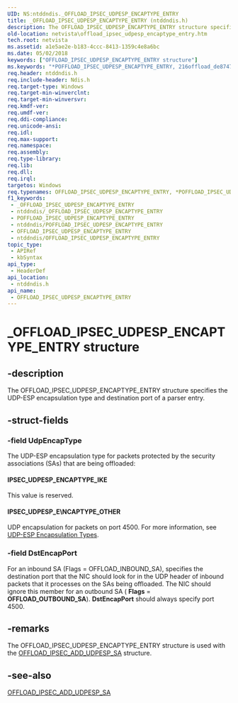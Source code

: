 ```yaml
---
UID: NS:ntddndis._OFFLOAD_IPSEC_UDPESP_ENCAPTYPE_ENTRY
title: _OFFLOAD_IPSEC_UDPESP_ENCAPTYPE_ENTRY (ntddndis.h)
description: The OFFLOAD_IPSEC_UDPESP_ENCAPTYPE_ENTRY structure specifies the UDP-ESP encapsulation type and destination port of a parser entry.
old-location: netvista\offload_ipsec_udpesp_encaptype_entry.htm
tech.root: netvista
ms.assetid: a1e5ae2e-b183-4ccc-8413-1359c4e8a6bc
ms.date: 05/02/2018
keywords: ["OFFLOAD_IPSEC_UDPESP_ENCAPTYPE_ENTRY structure"]
ms.keywords: "*POFFLOAD_IPSEC_UDPESP_ENCAPTYPE_ENTRY, 216offload_de874753-3127-47fb-8768-a5e2bd6eb96d.xml, OFFLOAD_IPSEC_UDPESP_ENCAPTYPE_ENTRY, OFFLOAD_IPSEC_UDPESP_ENCAPTYPE_ENTRY structure [Network Drivers Starting with Windows Vista], POFFLOAD_IPSEC_UDPESP_ENCAPTYPE_ENTRY, POFFLOAD_IPSEC_UDPESP_ENCAPTYPE_ENTRY structure pointer [Network Drivers Starting with Windows Vista], _OFFLOAD_IPSEC_UDPESP_ENCAPTYPE_ENTRY, netvista.offload_ipsec_udpesp_encaptype_entry, ntddndis/OFFLOAD_IPSEC_UDPESP_ENCAPTYPE_ENTRY, ntddndis/POFFLOAD_IPSEC_UDPESP_ENCAPTYPE_ENTRY"
req.header: ntddndis.h
req.include-header: Ndis.h
req.target-type: Windows
req.target-min-winverclnt: 
req.target-min-winversvr: 
req.kmdf-ver: 
req.umdf-ver: 
req.ddi-compliance: 
req.unicode-ansi: 
req.idl: 
req.max-support: 
req.namespace: 
req.assembly: 
req.type-library: 
req.lib: 
req.dll: 
req.irql: 
targetos: Windows
req.typenames: OFFLOAD_IPSEC_UDPESP_ENCAPTYPE_ENTRY, *POFFLOAD_IPSEC_UDPESP_ENCAPTYPE_ENTRY
f1_keywords:
 - _OFFLOAD_IPSEC_UDPESP_ENCAPTYPE_ENTRY
 - ntddndis/_OFFLOAD_IPSEC_UDPESP_ENCAPTYPE_ENTRY
 - POFFLOAD_IPSEC_UDPESP_ENCAPTYPE_ENTRY
 - ntddndis/POFFLOAD_IPSEC_UDPESP_ENCAPTYPE_ENTRY
 - OFFLOAD_IPSEC_UDPESP_ENCAPTYPE_ENTRY
 - ntddndis/OFFLOAD_IPSEC_UDPESP_ENCAPTYPE_ENTRY
topic_type:
 - APIRef
 - kbSyntax
api_type:
 - HeaderDef
api_location:
 - ntddndis.h
api_name:
 - OFFLOAD_IPSEC_UDPESP_ENCAPTYPE_ENTRY
---
```


# _OFFLOAD_IPSEC_UDPESP_ENCAPTYPE_ENTRY structure


## -description

The OFFLOAD_IPSEC_UDPESP_ENCAPTYPE_ENTRY structure specifies the UDP-ESP encapsulation type and
  destination port of a parser entry.

## -struct-fields

### -field UdpEncapType

The UDP-ESP encapsulation type for packets protected by the security associations (SAs) that are
     being offloaded:
     





#### IPSEC_UDPESP_ENCAPTYPE_IKE

This value is reserved.



#### IPSEC_UDPESP_E\NCAPTYPE_OTHER

UDP encapsulation for packets on port 4500. For more information, see 
       <a href="/previous-versions/windows/hardware/network/ff565707(v=vs.85)">UDP-ESP Encapsulation
       Types</a>.

### -field DstEncapPort

For an inbound SA (Flags = OFFLOAD_INBOUND_SA), specifies the destination port that the NIC should
     look for in the UDP header of inbound packets that it processes on the SAs being offloaded. The NIC
     should ignore this member for an outbound SA (
     <b>Flags</b> = 
     <b>OFFLOAD_OUTBOUND_SA</b>). 
     <b>DstEncapPort</b> should always specify port 4500.

## -remarks

The OFFLOAD_IPSEC_UDPESP_ENCAPTYPE_ENTRY structure is used with the 
    <a href="/windows-hardware/drivers/ddi/ntddndis/ns-ntddndis-_offload_ipsec_add_udpesp_sa">
    OFFLOAD_IPSEC_ADD_UDPESP_SA</a> structure.

## -see-also

<a href="/windows-hardware/drivers/ddi/ntddndis/ns-ntddndis-_offload_ipsec_add_udpesp_sa">OFFLOAD_IPSEC_ADD_UDPESP_SA</a>